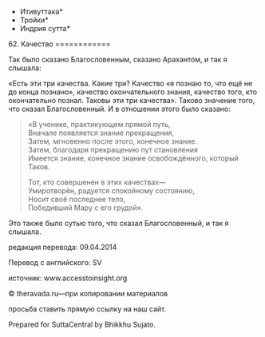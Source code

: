 * Итивуттака*
* Тройки*
* Индрия сутта*

62\. Качество
\=\=\=\=\=\=\=\=\=\=\=\=

Так было сказано Благословенным, сказано Арахантом, и так я слышала:

«Есть эти три качества\. Какие три? Качество «я познаю то, что ещё не до конца познано», качество окончательного знания, качество того, кто окончательно познал\. Таковы эти три качества»\. Таково значение того, что сказал Благословенный\. И в отношении этого было сказано:

> «В ученике, практикующем прямой путь,  
> Вначале появляется знание прекращения,  
> Затем, мгновенно после этого, конечное знание\.  
> Затем, благодаря прекращению пут становления  
> Имеется знание, конечное знание освобождённого, который Таков\.
>
> Тот, кто совершенен в этих качествах—  
> Умиротворён, радуется спокойному состоянию,  
> Носит своё последнее тело,  
> Победивший Мару с его грудой»\.

Это также было сутью того, что сказал Благословенный, и так я слышала\.

редакция перевода: 09\.04\.2014

Перевод с английского: SV

источник: www\.accesstoinsight\.org

© theravada\.ru—при копировании материалов

просьба ставить прямую ссылку на наш сайт\.

Prepared for SuttaCentral by Bhikkhu Sujato\.